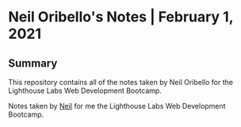 # Neil Oribello's Notes | February 1, 2021

## Summary 

This repository contains all of the notes taken by Neil Oribello for the Lighthouse Labs Web Development Bootcamp.

Notes taken by [Neil](https://github.com/neoribello/) for me the Lighthouse Labs Web Development Bootcamp.

